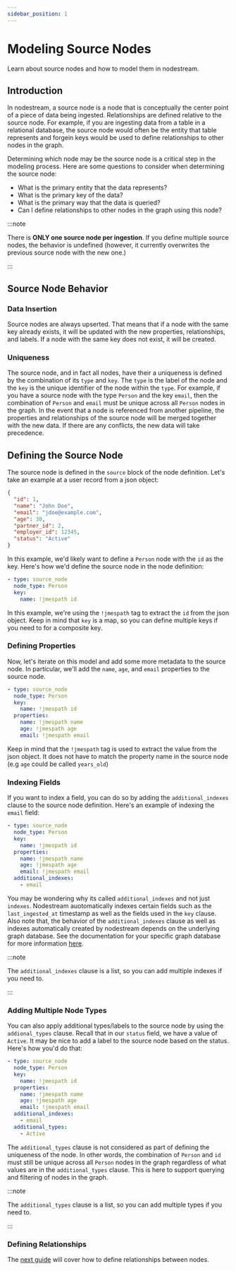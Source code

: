 ```yaml
---
sidebar_position: 1
---
```


# Modeling Source Nodes
Learn about source nodes and how to model them in nodestream.

## Introduction

In nodestream, a source node is a node that is conceptually the center point of a piece of data being ingested.
Relationships are defined relative to the source node.
For example, if you are ingesting data from a table in a relational database, the source node would often be the entity that table represents and forgein keys would be used to define relationships to other nodes in the graph.

Determining which node may be the source node is a critical step in the modeling process.
Here are some questions to consider when determining the source node:
- What is the primary entity that the data represents?
- What is the primary key of the data?
- What is the primary way that the data is queried?
- Can I define relationships to other nodes in the graph using this node?

:::note

There is **ONLY one source node per ingestion**. If you define multiple source nodes, the behavior is undefined (however, it currently overwrites the previous source node with the new one.)

:::

## Source Node Behavior

### Data Insertion
Source nodes are always upserted.
That means that if a node with the same key already exists, it will be updated with the new properties, relationships, and labels.
If a node with the same key does not exist, it will be created.

### Uniqueness

The source node, and in fact all nodes, have their a uniqueness is defined by the combination of its `type` and `key`.
The `type` is the label of the node and the `key` is the unique identifier of the node within the `type`.
For example, if you have a source node with the type `Person` and the key `email`, then the combination of `Person` and `email` must be unique across all `Person` nodes in the graph.
In the event that a node is referenced from another pipeline, the properties and relationships of the source node will be merged together with the new data.
If there are any conflicts, the new data will take precedence.

## Defining the Source Node

The source node is defined in the `source` block of the node definition.
Let's take an example at a user record from a json object:

```json
{
  "id": 1,
  "name": "John Doe",
  "email": "jdoe@example.com",
  "age": 30,
  "partner_id": 2,
  "employer_id": 12345,
  "status": "Active"
}
```

In this example, we'd likely want to define a `Person` node with the `id` as the key.
Here's how we'd define the source node in the node definition:

```yaml
- type: source_node
  node_type: Person
  key:
    name: !jmespath id
```

In this example, we're using the `!jmespath` tag to extract the `id` from the json object. Keep in mind that `key` is a map, so you can define multiple keys if you need to for a composite key.


### Defining Properties
Now, let's iterate on this model and add some more metadata to the source node.
In particular, we'll add the `name`, `age`, and `email` properties to the source node.

```yaml
- type: source_node
  node_type: Person
  key:
    name: !jmespath id
  properties:
    name: !jmespath name
    age: !jmespath age
    email: !jmespath email
```

Keep in mind that the `!jmespath` tag is used to extract the value from the json object.
It does not have to match the property name in the source node (e.g `age` could be called `years_old`)

### Indexing Fields

If you want to index a field, you can do so by adding the `additional_indexes` clause to the source node definition.
Here's an example of indexing the `email` field:

```yaml
- type: source_node
  node_type: Person
  key:
    name: !jmespath id
  properties:
    name: !jmespath name
    age: !jmespath age
    email: !jmespath email
  additional_indexes:
    - email
```

You may be wondering why its called `additional_indexes` and not just `indexes`.
Nodestream auotomatically indexes certain fields such as the `last_ingested_at` timestamp as well as the fields used in the `key` clause.
Also note that, the behavior of the `additional_indexes` clause as well as indexes automatically created by nodestream depends on the underlying graph database. See the documentation for your specific graph database for more information [here](../category/database-support).

:::note

The `additional_indexes` clause is a list, so you can add multiple indexes if you need to.

:::


### Adding Multiple Node Types

You can also apply additional types/labels to the source node by using the `addional_types` clause.
Recall that in our `status` field, we have a value of `Active`.
It may be nice to add a label to the source node based on the status.
Here's how you'd do that:

```yaml
- type: source_node
  node_type: Person
  key:
    name: !jmespath id
  properties:
    name: !jmespath name
    age: !jmespath age
    email: !jmespath email
  additional_indexes:
    - email
  additional_types:
    - Active
```

The `additional_types` clause is not considered as part of defining the uniqueness of the node.
In other words, the combination of `Person` and `id` must still be unique across all `Person` nodes in the graph regardless of what values are in the `additional_types` clause.
This is here to support querying and filtering of nodes in the graph.

:::note

The `additional_types` clause is a list, so you can add multiple types if you need to.

:::

### Defining Relationships

The [next guide](./relationship-building-techniques) will cover how to define relationships between nodes.
